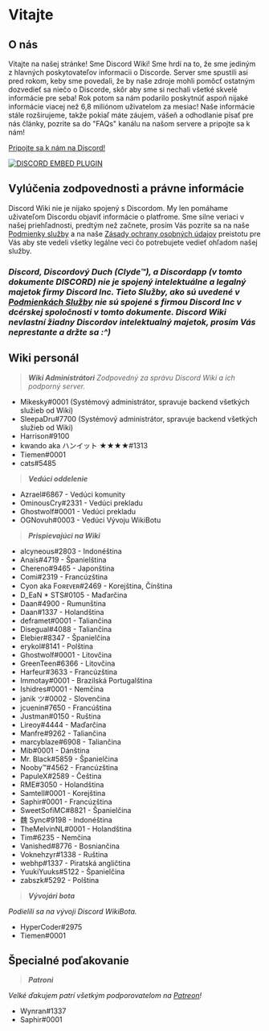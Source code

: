 <!-- TITLE: Slovak - Domovská stránka -->
<!-- SUBTITLE: Vitajte na Discord Wiki! -->

# Vitajte
## O nás
Vitajte na našej stránke! Sme Discord Wiki! Sme hrdí na to, že sme jediným z hlavných poskytovateľov informacii o Discorde. Server sme spustili asi pred rokom, keby sme povedali, že by naše zdroje mohli pomôcť ostatným dozvedieť sa niečo o Discorde, skôr aby sme si nechali všetké skvelé informácie pre seba! Rok potom sa nám podarilo poskytnúť aspoň nijaké informácie viacej než 6,8 miliónom uživatelom za mesiac! Naše informácie stále rozširujeme, takže pokiaľ máte záujem, vášeň a odhodlanie písať pre nás články, pozrite sa do "FAQs" kanálu na našom servere a pripojte sa k nám!

[Pripojte sa k nám na Discord!](https://discord.gg/ZRJ9Ghh)

<a href="https://discord.gg/ZRJ9Ghh">![DISCORD EMBED PLUGIN](https://discordapp.com/api/guilds/367460196148183040/widget.png?style=banner2)</a>

## Vylúčenia zodpovednosti a právne informácie
Discord Wiki nie je nijako spojený s Discordom. My len pomáhame uživateľom Discordu objaviť informácie o platfrome. Sme silne veriaci v našej priehľadnosti, predtým než začnete, prosím Vás pozrite sa na naše [Podmienky služby](/meta/terms) a na naše [Zásady ochrany osobných údajov](/meta/privacy) preistotu pre Vás aby ste vedeli všetky legálne veci čo potrebujete vedieť ohľadom našej služby.

### ***Discord, Discordový Duch (Clyde™), a Discordapp (v tomto dokumente DISCORD) nie je spojený intelektuálne a legalný majetok firmy Discord Inc. Tieto Služby, ako sú uvedené v [Podmienkách Služby](/meta/terms) nie sú spojené s firmou Discord Inc v dcérskej spoločnosti v tomto dokumente. Discord Wiki nevlastní žiadny Discordov intelektualný majetok, prosím Vás neprestante a držte sa :^)***



## Wiki personál
> ***Wiki Administrátori***
*Zodpovedný za správu Discord Wiki a ich podporný server.*

* Mikesky#0001 (Systémový administrátor, spravuje backend všetkých služieb od Wiki)
* SleepaDru#7700 (Systémový administrátor, spravuje backend všetkých služieb od Wiki)
* Harrison#9100
* kwando aka ハンイット ★★★★#1313
* Tiemen#0001
* cats#5485

> ***Vedúci oddelenie***

* Azrael#6867 - Vedúci komunity
* OminousCry#2331 - Vedúci prekladu
* Ghostwolf#0001 - Vedúci prekladu
* OGNovuh#0003 - Vedúci Vývoju WikiBotu

> ***Prispievajúci na Wiki***

* alcyneous#2803 - Indonéština
* Anaís#4719 - Španielština
* Chereno#9465 - Japonština
* Comi#2319 - Francúzština
* Cyon aka Fᴏʀᴇᴠᴇʀ#2469 - Korejština, Čínština
* D_EaN * STS#0105 - Maďarčina
* Daan#4900 - Rumunština
* Daan#1337 - Holandština
* deframet#0001 - Taliančina
* Disegual#4088 - Taliančina
* Elebier#8347 - Španielčina
* erykol#8141 - Polština
* Ghostwolf#0001 - Litovčina
* GreenTeen#6366 - Litovčina
* Harfeur#3633 - Francúzština
* Immotay#0001 - Brazilská Portugalština
* Ishidres#0001 - Nemčina
* janik ツ#0002 - Slovenčina
* jcuenin#7650 - Francúština
* Justman#0150 - Ruština
* Lireoy#4444 - Maďarčina
* Manfre#9262 - Taliančina
* marcyblaze#6908 - Taliančina
* Mib#0001 - Dánština
* Mr. Black#5859 - Španielčina
* Nooby™#4562 - Francúzština
* PapuleX#2589 - Čeština
* RME#3050 - Holandština
* Samtell#0001 - Korejština
* Saphir#0001 - Francúzština
* SweetSofiMC#8821 - Španielčina
* 魏 Sync#9198 - Indonéština
* TheMelvinNL#0001 - Holandština
* Tim#6235 - Nemčina
* Vanished#8776 - Bosniančina
* Voknehzyr#1338 - Ruština
* webhp#1337 - Piratská angličtina
* YuukiYuuks#5122 - Španielčina
* zabszk#5292 - Polština

> ***Vývojári bota***

*Podielili sa na vývoji Discord WikiBota.*
* HyperCoder#2975
* Tiemen#0001

## Špecialné poďakovanie

> ***Patroni***

*Velké ďakujem patrí všetkým podporovatelom na [Patreon](https://www.patreon.com/TheDiscordWiki)!*

* Wynran#1337
* Saphir#0001